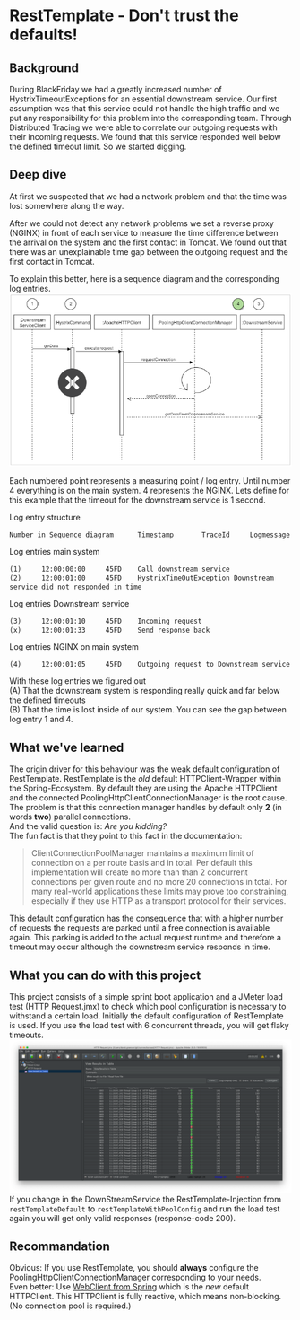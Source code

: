 # RestTemplate - Don't trust the defaults!
## Background
During BlackFriday we had a greatly increased number of HystrixTimeoutExceptions for an essential downstream service. 
Our first assumption was that this service could not handle the high traffic and we put any responsibility for this problem into the corresponding team. 
Through Distributed Tracing we were able to correlate our outgoing requests with their incoming requests. 
We found that this service responded well below the defined timeout limit. So we started digging.

## Deep dive
At first we suspected that we had a network problem and that the time was lost somewhere along the way. 

After we could not detect any network problems we set a reverse proxy (NGINX) in front of each service to measure the
time difference between the arrival on the system and the first contact in Tomcat. 
We found out that there was an unexplainable time gap between the outgoing request and the first contact in Tomcat.

To explain this better, here is a sequence diagram and the corresponding log entries.
![Sequence diagram](ReadmeIMG01.png "Sequence diagram")

Each numbered point represents a measuring point / log entry. Until number 4 everything is on the main system.
4 represents the NGINX. Lets define for this example that the timeout for the downstream service is 1 second.

Log entry structure
```
Number in Sequence diagram      Timestamp       TraceId     Logmessage
```

Log entries main system
```
(1)     12:00:00:00     45FD    Call downstream service
(2)     12:00:01:00     45FD    HystrixTimeOutException Downstream service did not responded in time    
```
Log entries Downstream service
```
(3)     12:00:01:10     45FD    Incoming request
(x)     12:00:01:33     45FD    Send response back
```
Log entries NGINX on main system
```
(4)     12:00:01:05     45FD    Outgoing request to Downstream service
```

With these log entries we figured out  
(A) That the downstream system is responding really quick and far below the defined timeouts  
(B) That the time is lost inside of our system. You can see the gap between log entry 1 and 4.

## What we've learned
The origin driver for this behaviour was the weak default configuration of RestTemplate.
RestTemplate is the _old_ default HTTPClient-Wrapper within the Spring-Ecosystem. 
By default they are using the Apache HTTPClient and the connected PoolingHttpClientConnectionManager is the root cause.
The problem is that this connection manager handles by default only **2** (in words **two**) parallel connections.  
And the valid question is: _Are you kidding?_  
The fun fact is that they point to this fact in the documentation:  
> ClientConnectionPoolManager maintains a maximum limit of connection
 on a per route basis and in total. Per default this implementation will
 create no more than than 2 concurrent connections per given route
 and no more 20 connections in total. For many real-world applications
 these limits may prove too constraining, especially if they use HTTP
 as a transport protocol for their services.

This default configuration has the consequence that with a higher number of requests the requests are parked until a free connection is available again.
This parking is added to the actual request runtime and therefore a timeout may occur although the downstream service responds in time.
 
## What you can do with this project
This project consists of a simple sprint boot application and a JMeter load test (HTTP Request.jmx) to check which pool configuration is necessary to withstand a certain load.
Initially the default configuration of RestTemplate is used. If you use the load test with 6 concurrent threads, you will get flaky timeouts.
![JMeter](ReadmeIMG02.png "Flaky response")
If you change in the DownStreamService the RestTemplate-Injection from `restTemplateDefault` to `restTemplateWithPoolConfig` and 
run the load test again you will get only valid responses (response-code 200).

## Recommandation
Obvious: If you use RestTemplate, you should **always** configure the PoolingHttpClientConnectionManager corresponding to your needs.  
Even better: Use [WebClient from Spring](https://docs.spring.io/spring-boot/docs/current/reference/html/boot-features-webclient.html)  which is the _new_ default HTTPClient.
This HTTPClient is fully reactive, which means non-blocking. (No connection pool is required.)




